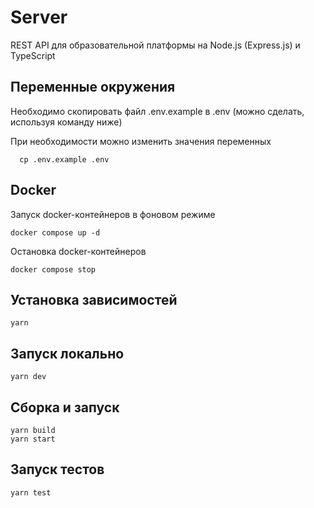 # Server

REST API для образовательной платформы на Node.js (Express.js) и TypeScript

## Переменные окружения

Необходимо скопировать файл .env.example в .env (можно сделать, используя команду ниже)

При необходимости можно изменить значения переменных

```
  cp .env.example .env
```

## Docker

Запуск docker-контейнеров в фоновом режиме

```
docker compose up -d
```

Остановка docker-контейнеров

```
docker compose stop
```

## Установка зависимостей

```
yarn
```

## Запуск локально

```
yarn dev
```

## Сборка и запуск

```
yarn build
yarn start
```

## Запуск тестов

```
yarn test
```
